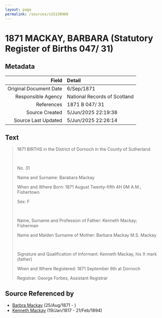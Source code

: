 ```yaml
---
layout: page
permalink: /sources/s15138960
---
```


# 1871 MACKAY, BARBARA (Statutory Register of Births 047/ 31)

## Metadata

Field | Detail
---:|:---
Original Document Date | 6/Sep/1871
Responsible Agency | National Records of Scotland
References | 1871 B 047/ 31
Source Created | 5/Jun/2025 22:19:38
Source Last Updated | 5/Jun/2025 22:26:14

## Text

> 1871 BIRTHS in the District of Dornoch in the County of Sutherland
>
> <br/>
>
> No. 31
>
> Name and Surname: Barabara Mackay
>
> When and Where Born: 1871 August Twenty-fifth 4H 0M A.M.; Fishertown
>
> Sex: F
>
> <br/>
>
> Name, Surname and Profession of Father: Kenneth Mackay; Fisherman
>
> Name and Maiden Surname of Mother: Barbara Mackay M.S. Mackay
>
> <br/>
>
> Signature and Qualification of Informant: Kenneth Mackay, his X mark (father)
>
> When and Where Registered: 1871 September 6th at Dornoch
>
> Registrar: George Forbes, Assistant Registrar
>

## Source Referenced by

* [Barbra Mackay](../people/@60643714@-barbra-mackay-b1871-8-25-d.md) (25/Aug/1871 - )
* [Kenneth Mackay](../people/@21362348@-kenneth-mackay-b1817-1-19-d1894-2-21.md) (19/Jan/1817 - 21/Feb/1894)
